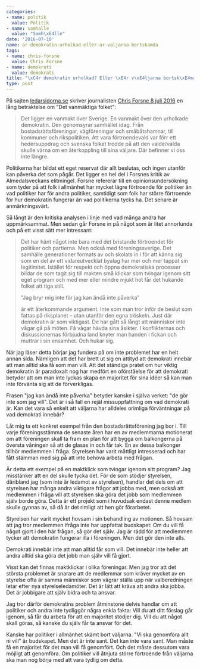 ```yaml
---
categories:
- name: politik
  value: Politik
- name: samhalle
  value: "Samh\xE4lle"
date: '2016-07-10'
name: ar-demokratin-urholkad-eller-ar-valjarna-bortskamda
tags:
- name: chris-forsne
  value: Chris Forsne
- name: demokrati
  value: demokrati
title: "\xC4r demokratin urholkad? Eller \xE4r v\xE4ljarna bortsk\xE4mda?"
type: post
---
```

På sajten [ledarsidorna.se](http://ledarsidorna.se) skriver journalisten [Chris Forsne 8 juli 2016](http://ledarsidorna.se/2016/07/chris-forsne-det-vanmaktiga-folket/) en lång betraktelse om "Det vanmäktiga folket":

> Det ligger en vanmakt över Sverige. En vanmakt över den urholkade demokratin. Den genomsyrar samhället idag. Från bostadsrättsföreningar, vägföreningar och småbåtshamnar, till kommuner och rikspolitiken. Att vara förtroendevald var förr ett hedersuppdrag och svenska folket trodde på att den valde/valda skulle värna om en återkoppling till sina väljare. Där befinner vi oss inte längre.

Politikerna har bildat ett eget reservat där allt beslutas, och ingen utanför kan påverka det som pågår. Det ligger en hel del i Forsnes kritik av Almedalsveckans elitmingel. Forsne refererar till en opinionsundersökning som tyder på att folk i allmänhet har mycket lägre förtroende för politiker än vad politiker har för andra politiker, samtidigt som folk har större förtroende för hur demokratin fungerar än vad politikerna tycks ha. Det senare är anmärkningsvärt.

Så långt är den kritiska analysen i linje med vad många andra har uppmärksammat. Men sedan går Forsne in på något som är litet annorlunda och på ett visst sätt mer intressant:

> Det har hänt något inte bara med det bristande förtroendet för politiker och partierna. Men också med föreningssverige. Det samhälle generationer formats av och skolats in i för att känna sig som en del av ett vidareutvecklat byalag har mer och mer tappat sin legitimitet. Istället för respekt och öppna demokratiska processer bildar de som tagit sig till makten små klickar som tvingar igenom sitt eget program och med mer eller mindre mjukt hot får det hukande folket att tiga still.
> 
> ”Jag bryr mig inte för jag kan ändå inte påverka”
> 
> är ett återkommande argument. Inte som man tror inför de beslut som fattas på riksplanet – utan utanför den egna tröskeln. Just där demokratin är som viktigast. De har gått så långt att människor inte vågar gå på möten. Få vågar hävda sina åsikter. I konflikternas och diskussionernas förbjudna land knyter man handen i fickan och muttrar i sin ensamhet. Och hukar sig.

När jag läser detta börjar jag fundera på om inte problemet har en helt annan sida. Nämligen att det har brett ut sig en attityd att demokrati innebär att man alltid ska få som man vill. Att det ständiga pratet om hur viktig demokratin är paradoxalt nog har medfört en oförståelse för att demokrati betyder att om man inte lyckas skapa en majoritet för sina idéer så kan man inte förvänta sig att de förverkligas.

Frasen "jag kan ändå inte påverka" betyder kanske i själva verket: "de gör inte som jag vill". Det är i så fall en rejäl missuppfattning om vad demokrati är. Kan det vara så enkelt att väljarna har alldeles orimliga förväntningar på vad demokrati innebär?

Låt mig ta ett konkret exempel från den bostadsrättsförening jag bor i. Till varje föreningsstämma de senaste åren har en av medlemmarna motionerat om att föreningen skall ta fram en plan för att bygga om balkongerna på översta våningen så att de glasas in och får tak. En av dessa balkonger tillhör medlemmen i fråga. Styrelsen har varit måttligt intresserad och har fått stämman med sig på att inte behöva arbeta med frågan.

Är detta ett exempel på en maktklick som tvingar igenom sitt program? Jag misstänker att en del skulle tycka det. För de som stödjer styrelsen, däribland jag (som inte är ledamot av styrelsen), handlar det dels om att styrelsen har många andra viktigare frågor att jobba med, men också att medlemmen i fråga vill att styrelsen ska göra det jobb som medlemmen själv borde göra. Detta är ett projekt som i huvudsak endast denne medlem skulle gynnas av, så då är det rimligt att hen gör förarbetet.

Styrelsen har varit mycket hovsam i sin behandling av motionen. Så hovsam att jag tror medlemmen ifråga inte har uppfattat budskapet: Om du vill få något gjort i den här frågan, så gör det själv. Jag är rädd för att medlemmen tycker att demokratin fungerar illa i föreningen. Men det gör den inte alls.

Demokrati innebär inte att man alltid får som vill. Det innebär inte heller att andra alltid ska göra det jobb man själv vill få gjort.

Visst kan det finnas maktklickar i olika föreningar. Men jag tror att det största problemet är snarare att de medlemmar som kräver mycket av en styrelse ofta är samma människor som vägrar ställa upp när valberedningen letar efter nya styrelseledamöter. Det är lätt att kräva att andra ska jobba. Det är jobbigare att själv bidra och ta ansvar.

Jag tror därför demokratins problem åtminstone delvis handlar om att politiker och andra inte tydliggör några enkla fakta: Vill du att ditt förslag går igenom, så får du arbeta för att en majoritet stödjer dig. Vill du att något skall göras, så kanske du själv får ta ansvar för det.

Kanske har politiker i allmänhet skämt bort väljarna. "Vi ska genomföra allt ni vill" är budskapet. Men det är inte sant. Det kan inte vara sant. Man måste få en majoritet för det man vill få genomfört. Och det måste dessutom vara möjligt att genomföra. Om politiker vill åtnjuta större förtroende från väljarna ska man nog börja med att vara tydlig om detta.

